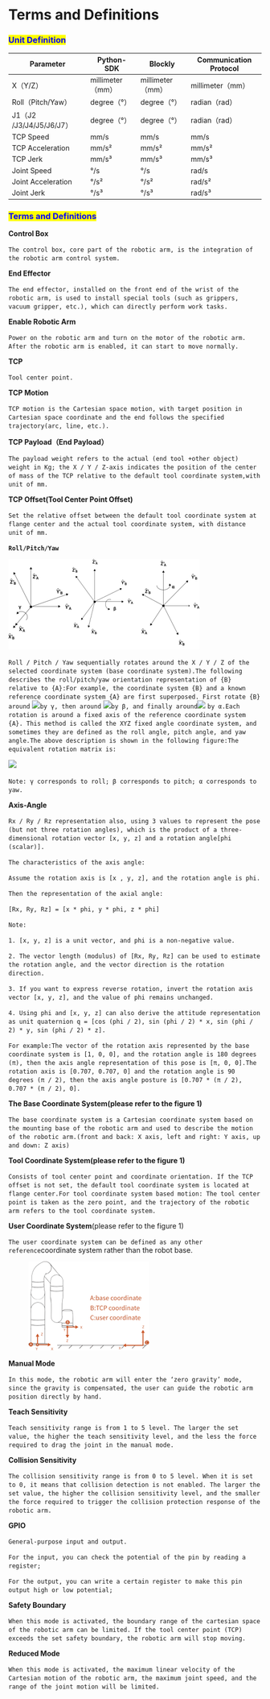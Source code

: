 # Terms and Definitions

### <mark style="color:blue;">**Unit Definition**</mark>

| Parameter              | Python-SDK     | Blockly        | Communication Protocol |
| ---------------------- | -------------- | -------------- | ---------------------- |
| X（Y/Z）                 | millimeter（mm） | millimeter（mm） | millimeter（mm）         |
| Roll（Pitch/Yaw）        | degree（°）      | degree（°）      | radian（rad）            |
| J1（J2 /J3/J4/J5/J6/J7） | degree（°）      | degree（°）      | radian（rad）            |
| TCP Speed              | mm/s           | mm/s           | mm/s                   |
| TCP Acceleration       | mm/s²          | mm/s²          | mm/s²                  |
| TCP Jerk               | mm/s³          | mm/s³          | mm/s³                  |
| Joint Speed            | °/s            | °/s            | rad/s                  |
| Joint Acceleration     | °/s²           | °/s²           | rad/s²                 |
| Joint Jerk             | °/s³           | °/s³           | rad/s³                 |

### <mark style="color:blue;">**Terms and Definitions**</mark>

**Control Box**

`The control box, core part of the robotic arm, is the integration of the robotic arm control system.`

**End Effector**

`The end effector, installed on the front end of the wrist of the robotic arm, is used to install special tools (such as grippers, vacuum gripper, etc.), which can directly perform work tasks.`

**Enable Robotic Arm**

`Power on the robotic arm and turn on the motor of the robotic arm. After the robotic arm is enabled, it can start to move normally.`

**TCP**

`Tool center point.`

**TCP Motion**

`TCP motion is the Cartesian space motion, with target position in Cartesian space coordinate and the end follows the specified trajectory(arc, line, etc.).`

**TCP Payload（End Payload）**

`The payload weight refers to the actual (end tool +other object) weight in Kg; the X / Y / Z-axis indicates the position of the center of mass of the TCP relative to the default tool coordinate system,with unit of mm.`

**TCP Offset(Tool Center Point Offset)**

`Set the relative offset between the default tool coordinate system at flange center and the actual tool coordinate system, with distance unit of mm.`

**`Roll/Pitch/Yaw`**

![](../../../.gitbook/assets/图片.png)

`Roll / Pitch / Yaw sequentially rotates around the X / Y / Z of the selected coordinate system (base coordinate system).The following describes the roll/pitch/yaw orientation representation of {B} relative to {A}:For example, the coordinate system {B} and a known reference coordinate system {A} are first superposed. First rotate {B} around` ![](file:///C:/Users/mikec/AppData/Local/Temp/ksohtml20308/wps1.png)`by γ, then around` ![](file:///C:/Users/mikec/AppData/Local/Temp/ksohtml20308/wps2.png)`by β, and finally around`![](file:///C:/Users/mikec/AppData/Local/Temp/ksohtml20308/wps3.png) `by α.Each rotation is around a fixed axis of the reference coordinate system {A}. This method is called the XYZ fixed angle coordinate system, and sometimes they are defined as the roll angle, pitch angle, and yaw angle.The above description is shown in the following figure:The equivalent rotation matrix is:`

![](file:///C:/Users/mikec/AppData/Local/Temp/ksohtml20308/wps7.png)

`Note: γ corresponds to roll; β corresponds to pitch; α corresponds to yaw.`



**Axis-Angle**

`Rx / Ry / Rz representation also, using 3 values to represent the pose (but not three rotation angles), which is the product of a three-dimensional rotation vector [x, y, z] and a rotation angle[phi (scalar)].`

`The characteristics of the axis angle:`

`Assume the rotation axis is [x , y, z], and the rotation angle is phi.`

`Then the representation of the axial angle:`

`[Rx, Ry, Rz] = [x * phi, y * phi, z * phi]`

`Note:`

`1. [x, y, z] is a unit vector, and phi is a non-negative value.`

`2. The vector length (modulus) of [Rx, Ry, Rz] can be used to estimate the rotation angle, and the vector direction is the rotation direction.`

`3. If you want to express reverse rotation, invert the rotation axis vector [x, y, z], and the value of phi remains unchanged.`

`4. Using phi and [x, y, z] can also derive the attitude representation as unit quaternion q = [cos (phi / 2), sin (phi / 2) * x, sin (phi / 2) * y, sin (phi / 2) * z].`

`For example:The vector of the rotation axis represented by the base coordinate system is [1, 0, 0], and the rotation angle is 180 degrees (π), then the axis angle representation of this pose is [π, 0, 0].The rotation axis is [0.707, 0.707, 0] and the rotation angle is 90 degrees (π / 2), then the axis angle posture is [0.707 * (π / 2), 0.707 * (π / 2), 0].`

**The Base Coordinate System(please refer to the figure 1)**

`The base coordinate system is a Cartesian coordinate system based on the mounting base of the robotic arm and used to describe the motion of the robotic arm.(front and back: X axis, left and right: Y axis, up and down: Z axis)`

**Tool Coordinate System(please refer to the figure 1)**

`Consists of tool center point and coordinate orientation. If the TCP offset is not set, the default tool coordinate system is located at flange center.For tool coordinate system based motion: The tool center point is taken as the zero point, and the trajectory of the robotic arm refers to the tool coordinate system.`

**User Coordinate System**(please refer to the figure 1)

`The user coordinate system can be defined as any other reference`coordinate system rather than the robot base.

<figure><img src="../../../.gitbook/assets/图片 (1).png" alt=""><figcaption></figcaption></figure>

**Manual Mode**

`In this mode, the robotic arm will enter the ‘zero gravity’ mode, since the gravity is compensated, the user can guide the robotic arm position directly by hand.`

**Teach Sensitivity**

`Teach sensitivity range is from 1 to 5 level. The larger the set value, the higher the teach sensitivity level, and the less the force required to drag the joint in the manual mode.`

**Collision Sensitivity**

`The collision sensitivity range is from 0 to 5 level. When it is set to 0, it means that collision detection is not enabled. The larger the set value, the higher the collision sensitivity level, and the smaller the force required to trigger the collision protection response of the robotic arm.`

**GPIO**

`General-purpose input and output.`

`For the input, you can check the potential of the pin by reading a register;`

`For the output, you can write a certain register to make this pin output high or low potential;`

**Safety Boundary**

`When this mode is activated, the boundary range of the cartesian space of the robotic arm can be limited. If the tool center point (TCP) exceeds the set safety boundary, the robotic arm will stop moving.`

**Reduced Mode**

`When this mode is activated, the maximum linear velocity of the Cartesian motion of the robotic arm, the maximum joint speed, and the range of the joint motion will be limited.`
